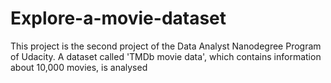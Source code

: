 # Explore-a-movie-dataset
This project is the second project of the Data Analyst Nanodegree Program of Udacity. A dataset called 'TMDb movie data', which contains information about 10,000 movies, is analysed


